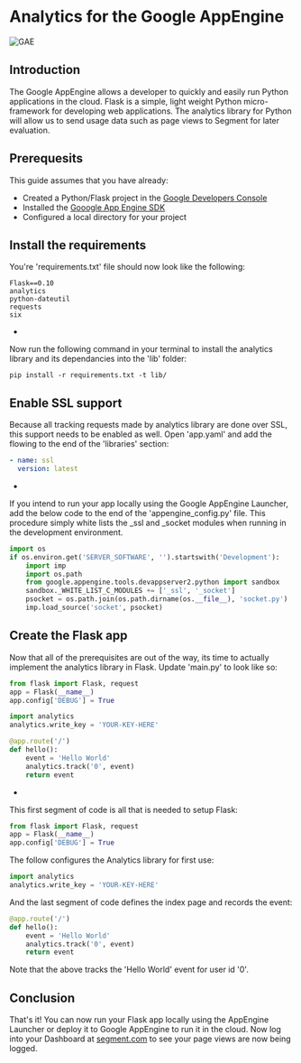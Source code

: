# Analytics for the Google AppEngine

![GAE](https://upload.wikimedia.org/wikipedia/en/3/38/Google_App_Engine_Logo.png)

## Introduction

The Google AppEngine allows a developer to quickly and easily run Python applications in the cloud. Flask is a simple, light weight Python micro-framework for developing web applications. The analytics library for Python will allow us to send usage data such as page views to Segment for later evaluation.

## Prerequesits
This guide assumes that you have already:

- Created a Python/Flask project in the [Google Developers Console](https://appengine.google.com)
- Installed the [Gooogle App Engine SDK](https://cloud.google.com/appengine/downloads)
- Configured a local directory for your project
	
## Install the requirements

You're 'requirements.txt' file should now look like the following:

~~~
Flask==0.10
analytics
python-dateutil
requests
six
~~~

-

Now run the following command in your terminal to install the analytics library and its dependancies into the 'lib' folder:

	pip install -r requirements.txt -t lib/

## Enable SSL support

Because all tracking requests made by analytics library are done over SSL, this support needs to be enabled as well. Open 'app.yaml' and add the flowing to the end of the 'libraries' section:

~~~yaml
- name: ssl 
  version: latest
~~~

-

If you intend to run your app locally using the Google AppEngine Launcher, add the below code to the end of the 'appengine_config.py' file. This procedure simply white lists the _ssl and _socket modules when running in the development environment.

```python
import os 
if os.environ.get('SERVER_SOFTWARE', '').startswith('Development'): 
	import imp 
	import os.path 
	from google.appengine.tools.devappserver2.python import sandbox 
	sandbox._WHITE_LIST_C_MODULES += ['_ssl', '_socket'] 
	psocket = os.path.join(os.path.dirname(os.__file__), 'socket.py') 
	imp.load_source('socket', psocket)
```

## Create the Flask app

Now that all of the prerequisites are out of the way, its time to actually implement the analytics library in Flask. Update 'main.py' to look like so:

```python
from flask import Flask, request
app = Flask(__name__)
app.config['DEBUG'] = True

import analytics
analytics.write_key = 'YOUR-KEY-HERE'

@app.route('/')
def hello():
	event = 'Hello World'
	analytics.track('0', event)
	return event
```
-

This first segment of code is all that is needed to setup Flask:

```python
from flask import Flask, request
app = Flask(__name__)
app.config['DEBUG'] = True
```

The follow configures the Analytics library for first use:

```python
import analytics
analytics.write_key = 'YOUR-KEY-HERE'
```

And the last segment of code defines the index page and records the event:

```python
@app.route('/')
def hello():
	event = 'Hello World'
	analytics.track('0', event)
	return event
```

Note that the above tracks the 'Hello World' event for user id '0'.

## Conclusion

That's it! You can now run your Flask app locally using the AppEngine Launcher or deploy it to Google AppEngine to run it in the cloud. Now log into your Dashboard at [segment.com](//segment.com) to see your page views are now being logged.
